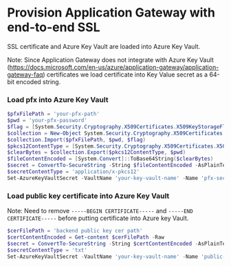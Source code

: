 # Provision Application Gateway with end-to-end SSL

SSL certificate and Azure Key Vault are loaded into Azure Key Vault.

Note: Since Application Gateway  does not integrate with Azure Key Vault (https://docs.microsoft.com/en-us/azure/application-gateway/application-gateway-faq) certificates we load certificate into Key Value secret as a 64-bit encoded string.

### Load pfx into Azure Key Vault
```powershell
$pfxFilePath = 'your-pfx-path'
$pwd = 'your-pfx-password'
$flag = [System.Security.Cryptography.X509Certificates.X509KeyStorageFlags]::Exportable
$collection = New-Object System.Security.Cryptography.X509Certificates.X509Certificate2Collection 
$collection.Import($pfxFilePath, $pwd, $flag)
$pkcs12ContentType = [System.Security.Cryptography.X509Certificates.X509ContentType]::Pkcs12
$clearBytes = $collection.Export($pkcs12ContentType, $pwd)
$fileContentEncoded = [System.Convert]::ToBase64String($clearBytes)
$secret = ConvertTo-SecureString -String $fileContentEncoded -AsPlainText –Force
$secretContentType = 'application/x-pkcs12'
Set-AzureKeyVaultSecret -VaultName 'your-key-vault-name' -Name 'pfx-secret-name' -SecretValue $Secret -ContentType $secretContentType
```

### Load public key certificate into Azure Key Vault
Note: Need to remove `-----BEGIN CERTIFICATE-----` and `-----END CERTIFICATE-----` before putting certificate into Azure key Vault.

```powershell
$cerFilePath = 'backend public key cer path'
$certContentEncoded = Get-content $cerFilePath -Raw
$secret = ConvertTo-SecureString -String $certContentEncoded -AsPlainText –Force
$secretContentType = 'txt'
Set-AzureKeyVaultSecret -VaultName 'your-key-vault-name' -Name 'public-key-secret-name' -SecretValue $Secret -ContentType $secretContentType
```
